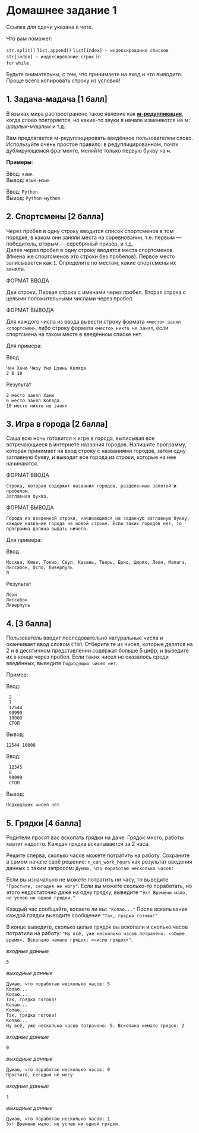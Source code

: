 # Домашнее задание 1

Ссылка для сдачи указана в чате.

Что вам поможет:

`str.split()` `list.append()` `list[index] — индексирование списков` `str[index] — индексирование строк` `in`  
`for` `while`

Будьте внимательны, с тем, что принимаете на вход и что выводите. Проще всего копировать строку из условия!

## 1. Задача-мадача [1 балл]

В языках мира распространено такое явление как **[м-редупликация](https://www.academia.edu/49152515/M_reduplication_an_Areal_Study_BA_Thesis_HSE_University_)**, когда слово повторяется, но какие-то звуки в начале изменяются на *м*: *шашлык-машлык* и т.д.

Вам предлагается м-редуплицировать введённое пользователем слово. Используйте очень простое правило: в редуплицированном, почти дублирующемся фрагменте, меняйте только первую букву на `м`. 

**Примеры**:

Ввод: `язык`  
Вывод: `язык-мзык`

Ввод: `Python`  
Вывод: `Python-мython`

## 2. Спортсмены [2 балла]

Через пробел в одну строку вводится список спортсменов в том порядке, в каком они заняли места на соревновании, т.е. первым — победитель, вторым — серебряный призёр, и т.д.  
Далее через пробел в одну строку вводятся места спортсменов. (Имена же спортсменов это строки без пробелов). Первое место записывается как `1`. Определите по местам, какие спортсмены их заняли. 

ФОРМАТ ВВОДА 

Две строки. Первая строка с именами через пробел. Вторая строка с целыми положительными числами через пробел.

ФОРМАТ ВЫВОДА

Для каждого числа из ввода вывести строку формата `<место> занял <спортсмен>`, либо строку формата `<место> никто не занял`, если спортсмена на таком месте в введенном списке нет.

Для примера:

Ввод

```
Чен Ханю Чжоу Уно Цзинь Коляда
2 6 10
```

Результат

```
2 место занял Ханю
6 место занял Коляда
10 место никто не занял
```

## 3. Игра в города [2 балла]

Саша всю ночь готовится к игре в города, выписывая все встречающиеся в интернете названия городов. Напишите программу, которая принимает на вход строку с названиями городов, затем одну заглавную букву, и выводит все города из строки, которые на нее начинаются. 

ФОРМАТ ВВОДА

    Строка, которая содержит названия городов, разделенные запятой и пробелом. 
    Заглавная буква.

ФОРМАТ ВЫВОДА 

    Города из введенной строки, начинающиеся на заданную заглавную букву, каждое название города на новой строке. Если таких городов нет, то программа должна выдать ничего.


Для примера:

Ввод 

```
Москва, Киев, Токио, Сеул, Казань, Тверь, Брно, Цюрих, Леон, Малага, Лиссабон, Осло, Ливерпуль
Л
```

Результат

```
Леон
Лиссабон
Ливерпуль
```


## 4.  [3 балла]

Пользователь вводит последовательно натуральные числа и оканчивает ввод словом `СТОП`.
    Отберите те из чисел, которые делятся на 2 и в десятичном представлении содержат больше 5 цифр, и выведите их в конце через пробел.
    Если таких чисел не оказалось среди введённых, выведите `Подходящих чисел нет`.

Пример:

Ввод:

```
 2
 7
 12544
 99999
 10000
 СТОП
```

Вывод:

```
12544 10000
```

Ввод:

     12345
     8
     99999
     СТОП

Вывод:

    Подходящих чисел нет



## 5. Грядки [4 балла]

Родители просят вас вскопать грядки на даче. Грядок много, работы хватит надолго. Каждая грядка вскапывается за 2 часа.

Решите сперва, сколько часов можете потратить на работу. Сохраните в самом начале своё решение: `n_can_work_hours` как результат введения данных с таким запросом: `Думаю, что поработаю несколько часов: `

Если вы изначально не можете потратить ни часу, то выведите `"Простите, сегодня не могу"`.
Если вы можете сколько-то поработать, но этого недостаточно даже на одну грядку, выведите `"Эх! Времени мало, не успею ни одной грядки."`

Каждый час сообщайте, копаете ли вы: `"Копаю..."`
После вскапывания каждой грядки выводите сообщение `"Так, грядка готова!"`

В конце выведите, сколько целых грядок вы вскопали и сколько часов потратили на работу: `"Ну всё, уже несколько часов потрачено: <общее время>. Вскопано немало грядок: <число грядок>"`.

_входные данные_
```
5
```

_выходные данные_
```
Думаю, что поработаю несколько часов: 5
Копаю...
Копаю...
Так, грядка готова!
Копаю...
Копаю...
Так, грядка готова!
Копаю...
Ну всё, уже несколько часов потрачено: 5. Вскопано немало грядок: 2
```

_входные данные_
```
0
```

_выходные данные_
```
Думаю, что поработаю несколько часов: 0
Простите, сегодня не могу
```

_входные данные_
```
1
```

_выходные данные_
```
Думаю, что поработаю несколько часов: 1
Эх! Времени мало, не успею ни одной грядки.
```

